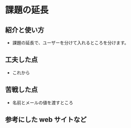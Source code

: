 # 課題の延長


## 紹介と使い方

  - 課題の延長で、ユーザーを分けて入れるところを分けます。


## 工夫した点

  - これから

## 苦戦した点

  - 名前とメールの値を渡すところ

## 参考にした web サイトなど

  